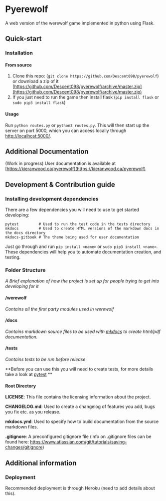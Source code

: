 # Pyerewolf

A web version of the werewolf game implemented in python using Flask.



## Quick-start

### Installation

#### From source

1. Clone this repo: (```git clone https://github.com/Descent098/pyerewolf```) or download a zip of it [https://github.com/Descent098/pyerewolf/archive/master.zip](https://github.com/Descent098/pyerewolf/archive/master.zip)
2. If you just need to run the game then install flask (```pip install flask``` or ```sudo pip3 install flask```)



#### Usage

Run ```python routes.py``` or ```python3 routes.py```. This will then start up the server on port 5000, which you can access locally through [http://localhost:5000/](http://localhost:5000/).



## Additional Documentation

(Work in progress) User documentation is available at [https://kieranwood.ca/pyerewolf](https://kieranwood.ca/pyerewolf)



## Development & Contribution guide

### Installing development dependencies

There are a few dependencies you will need to use to get started developing:

```
pytest 		   # Used to run the test code in the tests directory
mkdocs		   # Used to create HTML versions of the markdown docs in the docs directory
mkdocs-gitbook # The theme being used for user documentation
```

Just go through and run ```pip install <name>``` or ```sudo pip3 install <name>```. These dependencies will help you to automate documentation creation, and testing.



### Folder Structure

*A Brief explanation of how the project is set up for people trying to get into developing for it*



#### /werewolf

*Contains all the first party modules used in werewolf*



#### /docs

*Contains markdown source files to be used with [mkdocs](https://www.mkdocs.org/) to create html/pdf documentation.* 



#### /tests

*Contains tests to be run before release* 

**Before you can use this you will need to create tests, for more details take a look at [pytest](https://docs.pytest.org/en/latest/) **



#### Root Directory



**LICENSE**: This file contains the licensing information about the project.



**CHANGELOG.md**: Used to create a changelog of features you add, bugs you fix etc. as you release.



**mkdocs.yml**: Used to specify how to build documentation from the source markdown files.



**.gitignore**: A preconfigured gitignore file (info on .gitignore files can be found here: https://www.atlassian.com/git/tutorials/saving-changes/gitignore)



## Additional information

### Deployment

Recommended deployment is through Heroku (need to add details about this).




